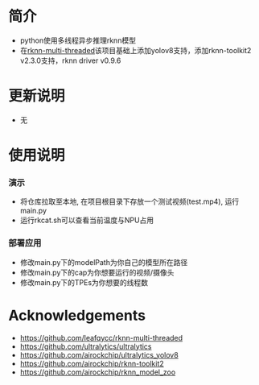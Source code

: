 # 简介
* python使用多线程异步推理rknn模型
* 在[rknn-multi-threaded](https://github.com/leafqycc/rknn-multi-threaded)该项目基础上添加yolov8支持，添加rknn-toolkit2 v2.3.0支持，rknn driver v0.9.6

# 更新说明
* 无


# 使用说明
### 演示
  * 将仓库拉取至本地, 在项目根目录下存放一个测试视频(test.mp4), 运行main.py
  * 运行rkcat.sh可以查看当前温度与NPU占用
### 部署应用
  * 修改main.py下的modelPath为你自己的模型所在路径
  * 修改main.py下的cap为你想要运行的视频/摄像头
  * 修改main.py下的TPEs为你想要的线程数

# Acknowledgements
* https://github.com/leafqycc/rknn-multi-threaded
* https://github.com/ultralytics/ultralytics
* https://github.com/airockchip/ultralytics_yolov8
* https://github.com/airockchip/rknn-toolkit2
* https://github.com/airockchip/rknn_model_zoo
